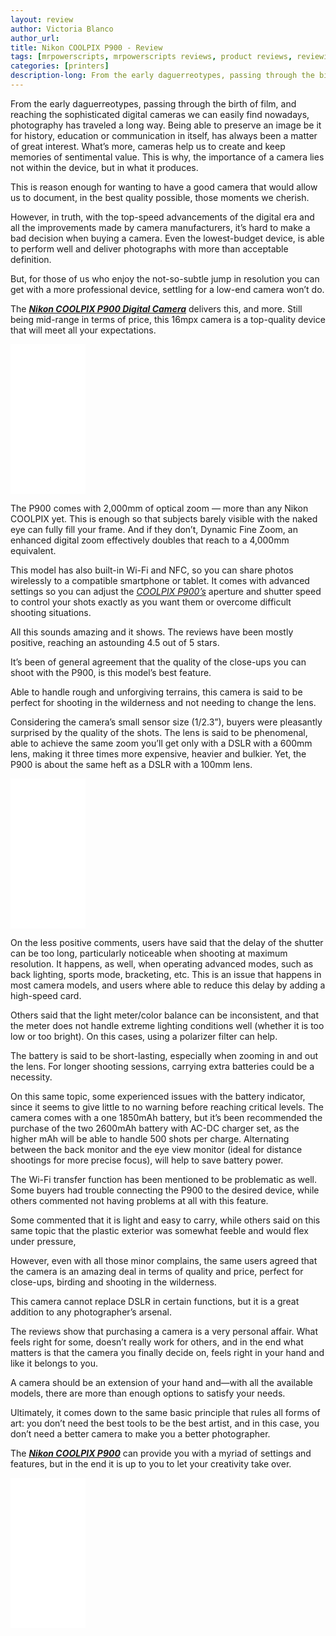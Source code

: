 ```yaml
---
layout: review
author: Victoria Blanco
author_url: 
title: Nikon COOLPIX P900 - Review
tags: [mrpowerscripts, mrpowerscripts reviews, product reviews, reviewing amazon products, amazon product]
categories: [printers]
description-long: From the early daguerreotypes, passing through the birth of film, and reaching the sophisticated digital cameras we can easily find nowadays, photography has traveled a long way. Being able to preserve an image be it for history, education or communication in itself, has always been a matter of great interest. What’s more, cameras help us to create and keep memories of sentimental value.This is why, the importance of a camera lies not within the device, but in what it produces.
---
```


From the early daguerreotypes, passing through the birth of film, and reaching the sophisticated digital cameras we can easily find nowadays, photography has traveled a long way. Being able to preserve an image be it for history, education or communication in itself, has always been a matter of great interest. What’s more, cameras help us to create and keep memories of sentimental value. This is why, the importance of a camera lies not within the device, but in what it produces.

This is reason enough for wanting to have a good camera that would allow us to document, in the best quality possible, those moments we cherish.

However, in truth, with the top-speed advancements of the digital era and all the improvements made by camera manufacturers, it’s hard to make a bad decision when buying a camera. Even the lowest-budget device, is able to perform well and deliver photographs with more than acceptable definition.

But, for those of us who enjoy the not-so-subtle jump in resolution you can get with a more professional device, settling for a low-end camera won’t do.

The [***Nikon COOLPIX P900 Digital Camera***](https://www.amazon.com/Nikon-COOLPIX-Digital-Camera-Optical/dp/B00U2W4JEY/ref=as_li_ss_tl?ie=UTF8&linkCode=ll1&tag=mrpowerscript-20&linkId=72d50f3adabb637063ff74c0c00b7b59&language=en_US) delivers this, and more. Still being mid-range in terms of price, this 16mpx camera is a top-quality device that will meet all your expectations.

<iframe style="width:120px;height:240px;" marginwidth="0" marginheight="0" scrolling="no" frameborder="0" src="//ws-na.amazon-adsystem.com/widgets/q?ServiceVersion=20070822&OneJS=1&Operation=GetAdHtml&MarketPlace=US&source=ss&ref=as_ss_li_til&ad_type=product_link&tracking_id=mrpowerscript-20&language=en_US&marketplace=amazon&region=US&placement=B00U2W4JEY&asins=B00U2W4JEY&linkId=87d75a3ff5a610f5f834c79d7e387b25&show_border=true&link_opens_in_new_window=true"></iframe>

The P900 comes with 2,000mm of optical zoom — more than any Nikon COOLPIX yet. This is enough so that subjects barely visible with the naked eye can fully fill your frame. And if they don’t, Dynamic Fine Zoom, an enhanced digital zoom effectively doubles that reach to a 4,000mm equivalent.

This model has also built-in Wi-Fi and NFC, so you can share photos wirelessly to a compatible smartphone or tablet. It comes with advanced settings so you can adjust the [*COOLPIX P900’s*](https://www.amazon.com/Nikon-COOLPIX-Digital-Camera-Optical/dp/B00U2W4JEY/ref=as_li_ss_tl?ie=UTF8&linkCode=ll1&tag=mrpowerscript-20&linkId=72d50f3adabb637063ff74c0c00b7b59&language=en_US) aperture and shutter speed to control your shots exactly as you want them or overcome difficult shooting situations.

All this sounds amazing and it shows. The reviews have been mostly positive, reaching an astounding 4.5 out of 5 stars.

It’s been of general agreement that the quality of the close-ups you can shoot with the P900, is this model’s best feature.

Able to handle rough and unforgiving terrains, this camera is said to be perfect for shooting in the wilderness and not needing to change the lens.

Considering the camera’s small sensor size (1/2.3”), buyers were pleasantly surprised by the quality of the shots. The lens is said to be phenomenal, able to achieve the same zoom you’ll get only with a DSLR with a 600mm lens, making it three times more expensive, heavier and bulkier. Yet, the P900 is about the same heft as a DSLR with a 100mm lens.

<iframe style="width:120px;height:240px;" marginwidth="0" marginheight="0" scrolling="no" frameborder="0" src="//ws-na.amazon-adsystem.com/widgets/q?ServiceVersion=20070822&OneJS=1&Operation=GetAdHtml&MarketPlace=US&source=ss&ref=as_ss_li_til&ad_type=product_link&tracking_id=mrpowerscript-20&language=en_US&marketplace=amazon&region=US&placement=B00U2W4JEY&asins=B00U2W4JEY&linkId=87d75a3ff5a610f5f834c79d7e387b25&show_border=true&link_opens_in_new_window=true"></iframe>

On the less positive comments, users have said that the delay of the shutter can be too long, particularly noticeable when shooting at maximum resolution. It happens, as well, when operating advanced modes, such as back lighting, sports mode, bracketing, etc. This is an issue that happens in most camera models, and users where able to reduce this delay by adding a high-speed card.

Others said that the light meter/color balance can be inconsistent, and that the meter does not handle extreme lighting conditions well (whether it is too low or too bright). On this cases, using a polarizer filter can help.

The battery is said to be short-lasting, especially when zooming in and out the lens. For longer shooting sessions, carrying extra batteries could be a necessity.

On this same topic, some experienced issues with the battery indicator, since it seems to give little to no warning before reaching critical levels. The camera comes with a one 1850mAh battery, but it’s been recommended the purchase of the two 2600mAh battery with AC-DC charger set, as the higher mAh will be able to handle 500 shots per charge. Alternating between the back monitor and the eye view monitor (ideal for distance shootings for more precise focus), will help to save battery power.

The Wi-Fi transfer function has been mentioned to be problematic as well. Some buyers had trouble connecting the P900 to the desired device, while others commented not having problems at all with this feature.

Some commented that it is light and easy to carry, while others said on this same topic that the plastic exterior was somewhat feeble and would flex under pressure,

However, even with all those minor complains, the same users agreed that the camera is an amazing deal in terms of quality and price, perfect for close-ups, birding and shooting in the wilderness.

This camera cannot replace DSLR in certain functions, but it is a great addition to any photographer’s arsenal.

The reviews show that purchasing a camera is a very personal affair. What feels right for some, doesn’t really work for others, and in the end what matters is that the camera you finally decide on, feels right in your hand and like it belongs to you.

A camera should be an extension of your hand and—with all the available models, there are more than enough options to satisfy your needs.

Ultimately, it comes down to the same basic principle that rules all forms of art: you don’t need the best tools to be the best artist, and in this case, you don’t need a better camera to make you a better photographer.

The [***Nikon COOLPIX P900***](https://www.amazon.com/Nikon-COOLPIX-Digital-Camera-Optical/dp/B00U2W4JEY/ref=as_li_ss_tl?ie=UTF8&linkCode=ll1&tag=mrpowerscript-20&linkId=72d50f3adabb637063ff74c0c00b7b59&language=en_US) can provide you with a myriad of settings and features, but in the end it is up to you to let your creativity take over.

<iframe style="width:120px;height:240px;" marginwidth="0" marginheight="0" scrolling="no" frameborder="0" src="//ws-na.amazon-adsystem.com/widgets/q?ServiceVersion=20070822&OneJS=1&Operation=GetAdHtml&MarketPlace=US&source=ss&ref=as_ss_li_til&ad_type=product_link&tracking_id=mrpowerscript-20&language=en_US&marketplace=amazon&region=US&placement=B00U2W4JEY&asins=B00U2W4JEY&linkId=87d75a3ff5a610f5f834c79d7e387b25&show_border=true&link_opens_in_new_window=true"></iframe>